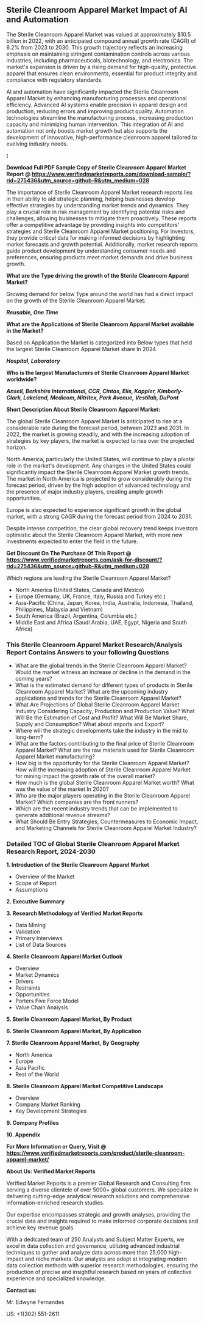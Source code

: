 <h2>Sterile Cleanroom Apparel Market Impact of AI and Automation</h2><p>The Sterile Cleanroom Apparel Market was valued at approximately $10.5 billion in 2022, with an anticipated compound annual growth rate (CAGR) of 6.2% from 2023 to 2030. This growth trajectory reflects an increasing emphasis on maintaining stringent contamination controls across various industries, including pharmaceuticals, biotechnology, and electronics. The market's expansion is driven by a rising demand for high-quality, protective apparel that ensures clean environments, essential for product integrity and compliance with regulatory standards.</p><p>AI and automation have significantly impacted the Sterile Cleanroom Apparel Market by enhancing manufacturing processes and operational efficiency. Advanced AI systems enable precision in apparel design and production, reducing errors and improving product quality. Automation technologies streamline the manufacturing process, increasing production capacity and minimizing human intervention. This integration of AI and automation not only boosts market growth but also supports the development of innovative, high-performance cleanroom apparel tailored to evolving industry needs.</p>t</p><p id="" class=""><strong>Download Full PDF Sample Copy of Sterile Cleanroom Apparel Market Report @ <a href="https://www.verifiedmarketreports.com/download-sample/?rid=275436&utm_source=github-R&utm_medium=028" target="_blank">https://www.verifiedmarketreports.com/download-sample/?rid=275436&utm_source=github-R&utm_medium=028</a></strong></p><p>The importance of&nbsp;Sterile Cleanroom Apparel Market research reports lies in their ability to aid strategic planning, helping businesses develop effective strategies by understanding market trends and dynamics. They play a crucial role in risk management by identifying potential risks and challenges, allowing businesses to mitigate them proactively. These reports offer a competitive advantage by providing insights into competitors' strategies and Sterile Cleanroom Apparel Market positioning. For investors, they provide critical data for making informed decisions by highlighting market forecasts and growth potential. Additionally, market research reports guide product development by understanding consumer needs and preferences, ensuring products meet market demands and drive business growth.</p><p><strong>What are the&nbsp;Type driving the growth of the Sterile Cleanroom Apparel Market?</strong></p><p id="" class="">Growing demand for below Type around the world has had a direct impact on the growth of the Sterile Cleanroom Apparel Market:</p><em><strong>Reusable, One Time</strong></em></p><strong>What are the&nbsp;Applications&nbsp;of Sterile Cleanroom Apparel Market available in the Market?</strong></p><p id="" class="">Based on Application the Market is categorized into Below types that held the largest Sterile Cleanroom Apparel Market share In 2024.</p><em><strong>Hospital, Laboratory</strong></em></p><strong>Who is the largest Manufacturers of Sterile Cleanroom Apparel Market worldwide?</strong></p><p><em><strong>Ansell, Berkshire International, CCR, Cintas, Elis, Kappler, Kimberly-Clark, Lakeland, Medicom, Nitritex, Park Avenue, Vestilab, DuPont</strong></em></p><p id="" class=""><strong>Short Description About Sterile Cleanroom Apparel Market:</strong></p><p>The global Sterile Cleanroom Apparel Market is anticipated to rise at a considerable rate during the forecast period, between 2023 and 2031. In 2022, the market is growing steadily, and with the increasing adoption of strategies by key players, the market is expected to rise over the projected horizon.</p><p>North America, particularly the United States, will continue to play a pivotal role in the market's development. Any changes in the United States could significantly impact the Sterile Cleanroom Apparel Market growth trends. The market in North America is projected to grow considerably during the forecast period, driven by the high adoption of advanced technology and the presence of major industry players, creating ample growth opportunities.</p><p>Europe is also expected to experience significant growth in the global market, with a strong CAGR during the forecast period from 2024 to 2031.</p><p>Despite intense competition, the clear global recovery trend keeps investors optimistic about the Sterile Cleanroom Apparel Market, with more new investments expected to enter the field in the future.</p><p id="" class=""><strong>Get Discount On The Purchase Of This Report @ <a href="https://www.verifiedmarketreports.com/ask-for-discount/?rid=275436&utm_source=github-R&utm_medium=028" target="_blank">https://www.verifiedmarketreports.com/ask-for-discount/?rid=275436&utm_source=github-R&utm_medium=028</a></strong></p>Which regions are leading the Sterile Cleanroom Apparel Market?</p><ul><li>North America (United States, Canada and Mexico)</li><li>Europe (Germany, UK, France, Italy, Russia and Turkey etc.)</li><li>Asia-Pacific (China, Japan, Korea, India, Australia, Indonesia, Thailand, Philippines, Malaysia and Vietnam)</li><li>South America (Brazil, Argentina, Columbia etc.)</li><li>Middle East and Africa (Saudi Arabia, UAE, Egypt, Nigeria and South Africa)</li></ul><h3 id="" class="">This Sterile Cleanroom Apparel Market Research/Analysis Report Contains Answers to your following Questions</h3><ul><li>What are the global trends in the Sterile Cleanroom Apparel Market? Would the market witness an increase or decline in the demand in the coming years?</li><li>What is the estimated demand for different types of products in Sterile Cleanroom Apparel Market? What are the upcoming industry applications and trends for the Sterile Cleanroom Apparel Market?</li><li>What Are Projections of Global Sterile Cleanroom Apparel Market Industry Considering Capacity, Production and Production Value? What Will Be the Estimation of Cost and Profit? What Will Be Market Share, Supply and Consumption? What about imports and Export?</li><li>Where will the strategic developments take the industry in the mid to long-term?</li><li>What are the factors contributing to the final price of Sterile Cleanroom Apparel Market? What are the raw materials used for Sterile Cleanroom Apparel Market manufacturing?</li><li>How big is the opportunity for the Sterile Cleanroom Apparel Market? How will the increasing adoption of Sterile Cleanroom Apparel Market for mining impact the growth rate of the overall market?</li><li>How much is the global Sterile Cleanroom Apparel Market worth? What was the value of the market In 2020?</li><li>Who are the major players operating in the Sterile Cleanroom Apparel Market? Which companies are the front runners?</li><li>Which are the recent industry trends that can be implemented to generate additional revenue streams?</li><li>What Should Be Entry Strategies, Countermeasures to Economic Impact, and Marketing Channels for Sterile Cleanroom Apparel Market Industry?</li></ul><h3 id="" class="">Detailed TOC of Global Sterile Cleanroom Apparel Market Research Report, 2024-2030</h3><p id="" class=""><strong>1. Introduction of the Sterile Cleanroom Apparel Market</strong></p><ul><li>Overview of the Market</li><li>Scope of Report</li><li>Assumptions</li></ul><p id="" class=""><strong>2. Executive Summary</strong></p><p id="" class=""><strong>3. Research Methodology of Verified Market Reports</strong></p><ul><li>Data Mining</li><li>Validation</li><li>Primary Interviews</li><li>List of Data Sources</li></ul><p id="" class=""><strong>4. Sterile Cleanroom Apparel Market Outlook</strong></p><ul><li>Overview</li><li>Market Dynamics</li><li>Drivers</li><li>Restraints</li><li>Opportunities</li><li>Porters Five Force Model</li><li>Value Chain Analysis</li></ul><p id="" class=""><strong>5. Sterile Cleanroom Apparel Market, By Product</strong></p><p id="" class=""><strong>6. Sterile Cleanroom Apparel Market, By Application</strong></p><p id="" class=""><strong>7. Sterile Cleanroom Apparel Market, By Geography</strong></p><ul><li>North America</li><li>Europe</li><li>Asia Pacific</li><li>Rest of the World</li></ul><p id="" class=""><strong>8. Sterile Cleanroom Apparel Market Competitive Landscape</strong></p><ul><li>Overview</li><li>Company Market Ranking</li><li>Key Development Strategies</li></ul><p id="" class=""><strong>9. Company Profiles</strong></p><p id="" class=""><strong>10. Appendix</strong></p><p id="" class=""><strong>For More Information or Query, Visit @ <a href="https://www.verifiedmarketreports.com/product/sterile-cleanroom-apparel-market/" target="_blank">https://www.verifiedmarketreports.com/product/sterile-cleanroom-apparel-market/</a></strong></p><p id="" class=""><strong>About Us: Verified Market Reports</strong></p><p id="" class="">Verified Market Reports is a premier Global Research and Consulting firm serving a diverse clientele of over 5000+ global customers. We specialize in delivering cutting-edge analytical research solutions and comprehensive information-enriched research studies.</p><p id="" class="">Our expertise encompasses strategic and growth analyses, providing the crucial data and insights required to make informed corporate decisions and achieve key revenue goals.</p><p id="" class="">With a dedicated team of 250 Analysts and Subject Matter Experts, we excel in data collection and governance, utilizing advanced industrial techniques to gather and analyze data across more than 25,000 high-impact and niche markets. Our analysts are adept at integrating modern data collection methods with superior research methodologies, ensuring the production of precise and insightful research based on years of collective experience and specialized knowledge.</p><p id="" class=""><strong>Contact us:</strong></p><p id="" class="">Mr. Edwyne Fernandes</p><p id="" class="">US: +1(302) 551-2611</p>